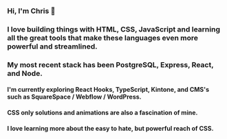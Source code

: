 ### Hi, I'm Chris 👋
### I love building things with HTML, CSS, JavaScript and learning all the great tools that make these languages even more powerful and streamlined.
### My most recent stack has been PostgreSQL, Express, React, and Node.
#### I'm currently exploring React Hooks, TypeScript, Kintone, and CMS's such as SquareSpace / Webflow / WordPress.
#### CSS only solutions and animations are also a fascination of mine.
#### I love learning more about the easy to hate, but powerful reach of CSS.


<!-- **christopher-ward/christopher-ward** is a ✨ _special_ ✨ repository because its `README.md` (this file) appears on your GitHub profile.

Here are some ideas to get you started:

- 🔭 I’m currently working on ...
- 🌱 I’m currently learning ...
- 👯 I’m looking to collaborate on ...
- 🤔 I’m looking for help with ...
- 💬 Ask me about ...
- 📫 How to reach me: ...
- 😄 Pronouns: ...
- ⚡ Fun fact: ... -->

